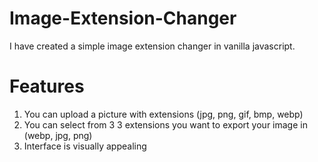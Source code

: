 # Image-Extension-Changer
I have created a simple image extension changer in vanilla javascript.
# Features
1. You can upload a picture with extensions (jpg, png, gif, bmp, webp)
2. You can select from 3 3 extensions you want to export your image in (webp, jpg, png)
3. Interface is visually appealing
